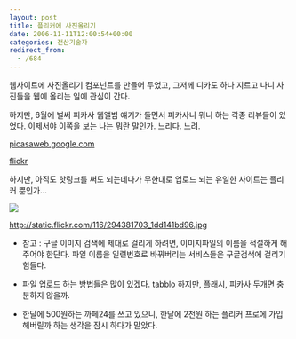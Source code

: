 ```yaml
---
layout: post
title: 플리커에 사진올리기
date: 2006-11-11T12:00:54+00:00
categories: 전산기술자
redirect_from:
  - /684
---
```


웹사이트에 사진올리기 컴포넌트를 만들어 두었고, 그저께 디카도 하나 지르고 나니 사진들을 웹에 올리는 일에 관심이 간다.

하지만, 6월에 벌써 피카사 웹앨범 얘기가 돌면서 피카사니 뭐니 하는 각종 리뷰들이 있었다. 이제서야 이쪽을 보는 나는 뭐란 말인가. 느리다. 느려.

<a href="http://picasaweb.google.com" target="bb">picasaweb.google.com</a>

<a href="http://www.flickr.com/photos/63339132@N00/" target="bb">flickr</a>

하지만, 아직도 핫링크를 써도 되는데다가 무한대로 업로드 되는 유일한 사이트는 플리커 뿐인가...

<img src="http://static.flickr.com/116/294381703_1dd141bd96.jpg" />

http://static.flickr.com/116/294381703_1dd141bd96.jpg

* 참고 : 구글 이미지 검색에 제대로 걸리게 하려면, 이미지파일의 이름을 적절하게 해주어야 한단다. 파일 이름을 일련번호로 바꿔버리는 서비스들은 구글검색에 걸리기 힘들다.

* 파일 업로드 하는 방법들은 많이 있겠다. <a href="http://www.tabblo.com/studio/upload/first/" target="bb">tabblo</a> 하지만, 플래시, 피카사 두개면 충분하지 않을까.

* 한달에 500원하는 까페24를 쓰고 있으니, 한달에 2천원 하는 플리커 프로에 가입해버릴까 하는 생각을 잠시 하다가 말았다.
